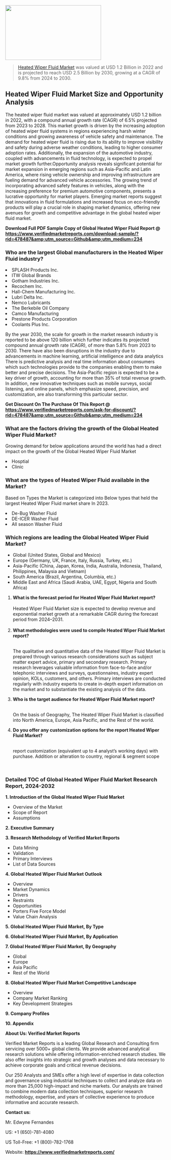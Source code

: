 <img src="https://ffe5etoiles.com/wp-content/uploads/2024/12/MST1-300x171.png" alt="" width="300" height="171" class="alignnone size-medium wp-image-20088" /><blockquote><p><p><a href="https://www.verifiedmarketreports.com/download-sample/?rid=478487&utm_source=Github&utm_medium=234" target="_blank">Heated Wiper Fluid Market</a> was valued at USD 1.2 Billion in 2022 and is projected to reach USD 2.5 Billion by 2030, growing at a CAGR of 9.8% from 2024 to 2030.</p></blockquote><p><h2>Heated Wiper Fluid Market Size and Opportunity Analysis</h2>The heated wiper fluid market was valued at approximately USD 1.2 billion in 2022, with a compound annual growth rate (CAGR) of 6.5% projected from 2023 to 2028. This market growth is driven by the increasing adoption of heated wiper fluid systems in regions experiencing harsh winter conditions and growing awareness of vehicle safety and maintenance. The demand for heated wiper fluid is rising due to its ability to improve visibility and safety during adverse weather conditions, leading to higher consumer adoption rates. Additionally, the expansion of the automotive industry, coupled with advancements in fluid technology, is expected to propel market growth further.Opportunity analysis reveals significant potential for market expansion in emerging regions such as Asia-Pacific and Latin America, where rising vehicle ownership and improving infrastructure are fueling demand for advanced vehicle accessories. The growing trend of incorporating advanced safety features in vehicles, along with the increasing preference for premium automotive components, presents a lucrative opportunity for market players. Emerging market reports suggest that innovations in fluid formulations and increased focus on eco-friendly products will play a crucial role in shaping market dynamics, offering new avenues for growth and competitive advantage in the global heated wiper fluid market.</p><p class=""><strong>Download Full PDF Sample Copy of Global Heated Wiper Fluid Report @ <a href="https://www.verifiedmarketreports.com/download-sample/?rid=478487&amp;utm_source=Github&amp;utm_medium=234" target="_blank">https://www.verifiedmarketreports.com/download-sample/?rid=478487&amp;utm_source=Github&amp;utm_medium=234</a></strong></p><h3 id="" class="">Who are the largest Global manufacturers in the Heated Wiper Fluid industry?</h3><p><li>SPLASH Products Inc.</li><li> ITW Global Brands</li><li> Gotham Industries Inc.</li><li> Recochem Inc.</li><li> Hall-Chem Manufacturing Inc.</li><li> Lubri Delta Inc.</li><li> Nemco Lubricants</li><li> The Berkebile Oil Company</li><li> Camco Manufacturing</li><li> Prestone Products Corporation</li><li> Coolants Plus Inc.</li></p><div class=""><div class="" dir="" data-message-author-role="" data-message-id="" data-message-model-slug=""><div class=""><div class=""><div class=""><div class="" dir="" data-message-author-role="" data-message-id="" data-message-model-slug=""><div class=""><div class=""><p>By the year 2030, the scale for growth in the market research industry is reported to be above 120 billion which further indicates its projected compound annual growth rate (CAGR), of more than 5.8% from 2023 to 2030. There have also been disruptions in the industry due to advancements in machine learning, artificial intelligence and data analytics There is predictive analysis and real time information about consumers which such technologies provide to the companies enabling them to make better and precise decisions. The Asia-Pacific region is expected to be a key driver of growth, accounting for more than 35% of total revenue growth. In addition, new innovative techniques such as mobile surveys, social listening, and online panels, which emphasize speed, precision, and customization, are also transforming this particular sector.</p><p><strong>Get Discount On The Purchase Of This Report @&nbsp; <a href="https://www.verifiedmarketreports.com/ask-for-discount/?rid=478487&amp;utm_source=Github&amp;utm_medium=234" target="_blank">https://www.verifiedmarketreports.com/ask-for-discount/?rid=478487&amp;utm_source=Github&amp;utm_medium=234</a></strong></p></div></div></div></div></div></div></div></div><h3 id="" class="">What are the factors driving the growth of the Global Heated Wiper Fluid Market?</h3><p id="" class="">Growing demand for below applications around the world has had a direct impact on the growth of the Global Heated Wiper Fluid Market</p><p id="" class=""><li>Hosptial</li><li> Clinic</li></p><h3 id="" class="">What are the types of Heated Wiper Fluid available in the Market?</h3><p id="" class="">Based on Types the Market is categorized into Below types that held the largest Heated Wiper Fluid market share In 2023.</p><p id="" class=""><li>De-Bug Washer Fluid</li><li> DE-ICER Washer Fluid</li><li> All season Washer Fluid</li></p><h3 id="" class="">Which regions are leading the Global Heated Wiper Fluid Market?</h3><ul><li>Global (United States, Global and Mexico)</li><li>Europe (Germany, UK, France, Italy, Russia, Turkey, etc.)</li><li>Asia-Pacific (China, Japan, Korea, India, Australia, Indonesia, Thailand, Philippines, Malaysia and Vietnam)</li><li>South America (Brazil, Argentina, Columbia, etc.)</li><li>Middle East and Africa (Saudi Arabia, UAE, Egypt, Nigeria and South Africa)</li></ul><p><ol><li><strong>What is the forecast period for Heated Wiper Fluid Market report?<br /></strong><br /><span data-sheets-root="1" data-sheets-value="{&quot;1&quot;:2,&quot;2&quot;:&quot;XXXX size is expected to develop revenue and exponential market growth at a remarkable CAGR during the forecast period from 2024&ndash;2030.&quot;}" data-sheets-userformat="{&quot;2&quot;:12674,&quot;4&quot;:{&quot;1&quot;:2,&quot;2&quot;:16776960},&quot;10&quot;:2,&quot;11&quot;:0,&quot;15&quot;:&quot;Arial&quot;,&quot;16&quot;:12}">Heated Wiper Fluid Market size is expected to develop revenue and exponential market growth at a remarkable CAGR during the forecast period from 2024&ndash;2031.</span><br /><br /></li><li><strong>What methodologies were used to compile Heated Wiper Fluid Market report?<br /><br /></strong><p>The qualitative and quantitative data of the&nbsp;Heated Wiper Fluid Market is prepared through various research considerations such as subject matter expert advice, primary and secondary research. Primary research leverages valuable information from face-to-face and/or telephonic interviews and surveys, questionnaires, industry expert opinion, KOLs, customers, and others. Primary interviews are conducted regularly with industry experts to create in-depth expert information on the market and to substantiate the existing analysis of the data.&nbsp;</p></li><li><strong>Who is the target audience for Heated Wiper Fluid Market report?<br /><br /></strong><p>On the basis of Geography, The&nbsp;Heated Wiper Fluid Market is classified into North America, Europe, Asia Pacific, and the Rest of the world.</p></li><li><strong>Do you offer any customization options for the report Heated Wiper Fluid Market?<br /><br /></strong><p>report customization (equivalent up to 4 analyst&rsquo;s working days) with purchase. Addition or alteration to country, regional &amp; segment scope</p><p>&nbsp;</p></li></ol></p><h3 id="" class="">Detailed TOC of Global Heated Wiper Fluid Market Research Report, 2024-2032</h3><p id="" class=""><strong>1. Introduction of the Global Heated Wiper Fluid Market</strong></p><ul><li>Overview of the Market</li><li>Scope of Report</li><li>Assumptions</li></ul><p id="" class=""><strong>2. Executive Summary</strong></p><p id="" class=""><strong>3. Research Methodology of&nbsp;Verified Market Reports</strong></p><ul><li>Data Mining</li><li>Validation</li><li>Primary Interviews</li><li>List of Data Sources</li></ul><p id="" class=""><strong>4. Global Heated Wiper Fluid Market Outlook</strong></p><ul><li>Overview</li><li>Market Dynamics</li><li>Drivers</li><li>Restraints</li><li>Opportunities</li><li>Porters Five Force Model</li><li>Value Chain Analysis</li></ul><p id="" class=""><strong>5. Global Heated Wiper Fluid Market, By&nbsp;Type</strong></p><p id="" class=""><strong>6. Global Heated Wiper Fluid Market, By Application</strong></p><p id="" class=""><strong>7. Global Heated Wiper Fluid Market, By Geography</strong></p><ul><li>Global</li><li>Europe</li><li>Asia Pacific</li><li>Rest of the World</li></ul><p id="" class=""><strong>8. Global Heated Wiper Fluid Market Competitive Landscape</strong></p><ul><li>Overview</li><li>Company Market Ranking</li><li>Key Development Strategies</li></ul><p id="" class=""><strong>9. Company Profiles</strong></p><p id="" class=""><strong>10. Appendix</strong></p><p id="" class=""><strong>About Us: Verified Market Reports</strong></p><p id="" class="">Verified Market Reports is a leading Global Research and Consulting firm servicing over 5000+ global clients. We provide advanced analytical research solutions while offering information-enriched research studies. We also offer insights into strategic and growth analyses and data necessary to achieve corporate goals and critical revenue decisions.</p><p id="" class="">Our 250 Analysts and SMEs offer a high level of expertise in data collection and governance using industrial techniques to collect and analyze data on more than 25,000 high-impact and niche markets. Our analysts are trained to combine modern data collection techniques, superior research methodology, expertise, and years of collective experience to produce informative and accurate research.</p><p id="" class=""><strong>Contact us:</strong></p><p id="" class="">Mr. Edwyne Fernandes</p><p id="" class="">US: +1 (650)-781-4080</p><p id="" class="">US Toll-Free: +1 (800)-782-1768</p><p id="" class="">Website: <a target="" data-test-app-aware-link=""><strong>https://www.verifiedmarketreports.com/</strong></a></p>
